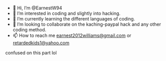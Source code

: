 - 👋 Hi, I’m @EarnestW94
- 👀 I’m interested in coding and slightly into hacking.
- 🌱 I’m currently learning the different languages of coding.
- 💞️ I’m looking to collaborate on the kaching-paypal hack and any other coding method.
- 📫 How to reach me earnest2012williams@gmail.com or retardedkids1@yahoo.com

<!---
EarnestW94/EarnestW94 is a ✨ special ✨ repository because its `README.md` (this file) appears on your GitHub profile.
You can click the Preview link to take a look at your changes.
---> confused on this part lol
